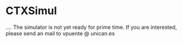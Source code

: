 # CTXSimul


.... The simulator is not yet ready for prime time. If you are interested, please send an mail to vpuente @ unican.es
